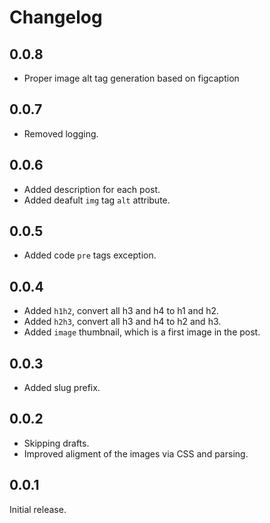 # Changelog

## 0.0.8

- Proper image alt tag generation based on figcaption

## 0.0.7

- Removed logging.

## 0.0.6

- Added description for each post.
- Added deafult `img` tag `alt` attribute.

## 0.0.5

- Added code `pre` tags exception.

## 0.0.4

- Added `h1h2`, convert all h3 and h4 to h1 and h2.
- Added `h2h3`, convert all h3 and h4 to h2 and h3.
- Added `image` thumbnail, which is a first image in the post.

## 0.0.3

- Added slug prefix.

## 0.0.2

- Skipping drafts.
- Improved aligment of the images via CSS and parsing.

## 0.0.1

Initial release.
